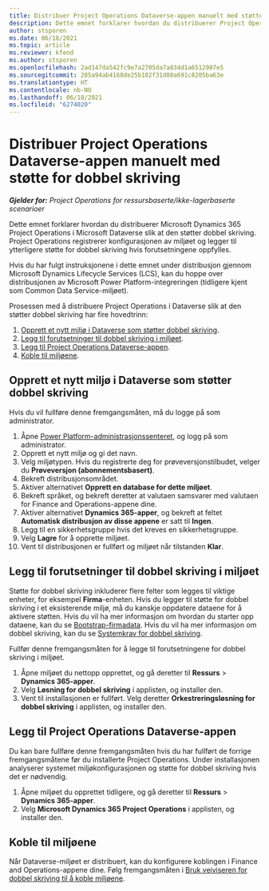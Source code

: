 ```yaml
---
title: Distribuer Project Operations Dataverse-appen manuelt med støtte for dobbel skriving
description: Dette emnet forklarer hvordan du distribuerer Project Operations Dataverse-appen manuelt slik at den støtter dobbel skriving.
author: stsporen
ms.date: 06/18/2021
ms.topic: article
ms.reviewer: kfend
ms.author: stsporen
ms.openlocfilehash: 2ad147da542fc9e7a2705da7a834d1a6512907e5
ms.sourcegitcommit: 205a94ab4168de25b102f31d00a691c8205ba63e
ms.translationtype: HT
ms.contentlocale: nb-NO
ms.lasthandoff: 06/18/2021
ms.locfileid: "6274020"
---
```

# <a name="manually-deploy-the-project-operations-dataverse-app-with-dual-write-support"></a>Distribuer Project Operations Dataverse-appen manuelt med støtte for dobbel skriving

_**Gjelder for:** Project Operations for ressursbaserte/ikke-lagerbaserte scenarioer_

Dette emnet forklarer hvordan du distribuerer Microsoft Dynamics 365 Project Operations i Microsoft Dataverse slik at den støtter dobbel skriving. Project Operations registrerer konfigurasjonen av miljøet og legger til ytterligere støtte for dobbel skriving hvis forutsetningene oppfylles.

Hvis du har fulgt instruksjonene i dette emnet under distribusjon gjennom Microsoft Dynamics Lifecycle Services (LCS), kan du hoppe over distribusjonen av Microsoft Power Platform-integreringen (tidligere kjent som Common Data Service-miljøet).

Prosessen med å distribuere Project Operations i Dataverse slik at den støtter dobbel skriving har fire hovedtrinn:

1. [Opprett et nytt miljø i Dataverse som støtter dobbel skriving](#create).
2. [Legg til forutsetninger til dobbel skriving i miljøet](#prerequisites).
3. [Legg til Project Operations Dataverse-appen](#dataverse).
4. [Koble til miljøene](#link).

## <a name="create-a-new-environment-in-dataverse-that-supports-dual-write"></a><a name="create"></a>Opprett et nytt miljø i Dataverse som støtter dobbel skriving

Hvis du vil fullføre denne fremgangsmåten, må du logge på som administrator.

1. Åpne [Power Platform-administrasjonssenteret](https://admin.powerplatform.com), og logg på som administrator.
2. Opprett et nytt miljø og gi det navn.
3. Velg miljøtypen. Hvis du registrerte deg for prøveversjonstilbudet, velger du **Prøveversjon (abonnementsbasert)**.
4. Bekreft distribusjonsområdet.
5. Aktiver alternativet **Opprett en database for dette miljøet**. 
6. Bekreft språket, og bekreft deretter at valutaen samsvarer med valutaen for Finance and Operations-appene dine.
7. Aktiver alternativet **Dynamics 365-apper**, og bekreft at feltet **Automatisk distribusjon av disse appene** er satt til **Ingen**.
8. Legg til en sikkerhetsgruppe hvis det kreves en sikkerhetsgruppe.
9. Velg **Lagre** for å opprette miljøet.
10. Vent til distribusjonen er fullført og miljøet når tilstanden **Klar**.

## <a name="add-dual-write-prerequisites-to-the-environment"></a><a name="prerequisites"></a>Legg til forutsetninger til dobbel skriving i miljøet

Støtte for dobbel skriving inkluderer flere felter som legges til viktige enheter, for eksempel **Firma**-enheten. Hvis du legger til støtte for dobbel skriving i et eksisterende miljø, må du kanskje oppdatere dataene for å aktivere støtten. Hvis du vil ha mer informasjon om hvordan du starter opp dataene, kan du se [Bootstrap-firmadata](/dynamics365/fin-ops-core/dev-itpro/data-entities/dual-write/bootstrap-company-data). Hvis du vil ha mer informasjon om dobbel skriving, kan du se [Systemkrav for dobbel skriving](/dynamics365/fin-ops-core/dev-itpro/data-entities/dual-write/dual-write-system-req).

Fullfør denne fremgangsmåten for å legge til forutsetningene for dobbel skriving i miljøet.

1. Åpne miljøet du nettopp opprettet, og gå deretter til **Ressurs** \> **Dynamics 365-apper**.
2. Velg **Løsning for dobbel skriving** i applisten, og installer den.
3. Vent til installasjonen er fullført. Velg deretter **Orkestreringsløsning for dobbel skriving** i applisten, og installer den.

## <a name="add-the-project-operations-dataverse-app"></a><a name="dataverse"></a>Legg til Project Operations Dataverse-appen

Du kan bare fullføre denne fremgangsmåten hvis du har fullført de forrige fremgangsmåtene før du installerte Project Operations. Under installasjonen analyserer systemet miljøkonfigurasjonen og støtte for dobbel skriving hvis det er nødvendig.

1. Åpne miljøet du opprettet tidligere, og gå deretter til **Ressurs** \> **Dynamics 365-apper**.
2. Velg **Microsoft Dynamics 365 Project Operations** i applisten, og installer den.

## <a name="link-your-environments"></a><a name="link"></a>Koble til miljøene

Når Dataverse-miljøet er distribuert, kan du konfigurere koblingen i Finance and Operations-appene dine. Følg fremgangsmåten i [Bruk veiviseren for dobbel skriving til å koble miljøene](/dynamics365/fin-ops-core/dev-itpro/data-entities/dual-write/link-your-environment).
